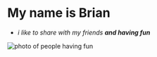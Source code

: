 # My name is Brian

- _i like to share with my friends **and having fun**_

![photo of people having fun](https://img.rawpixel.com/s3fs-private/rawpixel_images/website_content/k-tb_dsc9598_1.jpg?bg=transparent&con=3&cs=srgb&dpr=1&fm=jpg&ixlib=php-3.1.0&q=65&usm=15&vib=3&w=600&s=5a64ce54ccce81100a7ebee159899a15)
